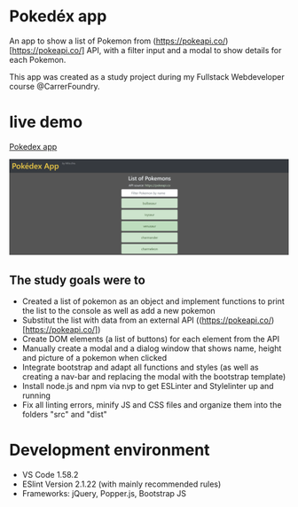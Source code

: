 # Pokedéx app
An app to show a list of Pokemon from (https://pokeapi.co/)[https://pokeapi.co/] API, with a filter input and a modal to show details for each Pokemon.

This app was created as a study project during my Fullstack Webdeveloper course @CarrerFoundry.

# live demo
[Pokedex app](https://mitomonkey.github.io/Pokedex-App/)

![Screenshot](./img/Screenshot.png)

## The study goals were to
* Created a list of pokemon as an object and implement functions to print the list to the console as well as add a new pokemon
* Substitut the list with data from an external API ((https://pokeapi.co/)[https://pokeapi.co/])
* Create DOM elements (a list of buttons) for each element from the API
* Manually create a modal and a dialog window that shows name, height and picture of a pokemon when clicked
* Integrate bootstrap and adapt all functions and styles (as well as creating a nav-bar and replacing the modal with the bootstrap template)
* Install node.js and npm via nvp to get ESLinter and Stylelinter up and running
* Fix all linting errors, minify JS and CSS files and organize them into the folders "src" and "dist"

# Development environment
  * VS Code 1.58.2
  * ESlint Version 2.1.22 (with mainly recommended rules)
  * Frameworks: jQuery, Popper.js, Bootstrap JS